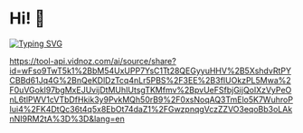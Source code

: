 # Hi! 👋

<a text-align="centre" href="https://git.io/typing-svg"><img src="https://readme-typing-svg.demolab.com?font=Oswald&size=30&duration=4000&pause=1800&color=1AF71C&background=8EFFAD00&center=true&width=435&lines=%3Cscript%3Ealert(%22SrPatoMan%22)%3C%2Fscript%3E" alt="Typing SVG" /></a>

https://tool-api.vidnoz.com/ai/source/share?id=wFso9TwT5k1%2BbM54UxUPP7YsC1Tt28QEGyyuHHV%2B5XshdvRtPYCBBd61Jq4G%2BnQeKDlDzTcq4nLr5PBS%2F3EE%2B3fIUOkzPL5Mwa%2F0uVGokl97bgMxEJUvijDtMUhIUtsgTKMfmv%2BpvUeFSfbjGijQolXzVyPeOnL6tlPWV1cVTbDfHkik3y9PvkMQh50rB9%2F0xsNoqAQ3TmElo5K7WuhroPIui4%2FK4DtQc36t4q5x8EbOt74daZ1%2FGwzpnqgVczZZVO3eqoBb3oLAknNI9RM2tA%3D%3D&lang=en
